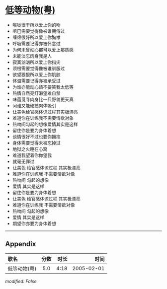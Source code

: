 # [低等动物(粤)](https://music.163.com/song?id=66348)

* 喉咙很干所以爱上你的吻
* 咀巴需要觉得像被谁期侍过
* 缠绵很好所以爱上你胸襟
* 呼吸需要记得亦被怀念过
* 为何未曾动心都可以爱上那质感
* 未能淡忘肉身我是人
* 寂寞汹汹所以爱上你指尖
* 须根需要觉得像被谁驯服过
* 欲望狠狠所以爱上你肌肤
* 体温需要记得亦被承受过
* 为谁亦能动心请不要笑我太低等
* 热情自然亮灯渴望难自禁
* 味蕾觅寻肉身比一只野兽更天真
* 问谁又能硬撼肉体吸引
* 让美色给官感体谅过程其实极漂亮
* 难道你在训练我不需要情欲对象
* 热吻间勾起的想像爱情其实是这样
* 留住你是要为身体着想
* 谈情很好不过也要你拥抱
* 身体需要觉得未被忘掉过
* 地狱之火睡在心窝
* 难道我望着你你望我
* 就毫无罪过
* 让美色 给官感体谅过程 其实极漂亮
* 难道你在训练我 不需要情欲对像
* 热吻间 勾起的想像
* 爱情 其实是这样
* 留住你是要为身体着想
* 让美色 给官感体谅过程 其实极漂亮
* 难道你在训练我 不需要情欲对像
* 热吻间 勾起的想像
* 爱情 其实是这样
* 期望你亦要为身体着想


---

## Appendix

|歌名|分数|时长|时间|
|:---|:---:|---:|---:|
|低等动物(粤)|5.0|4:18|2005-02-01

*modified: False*